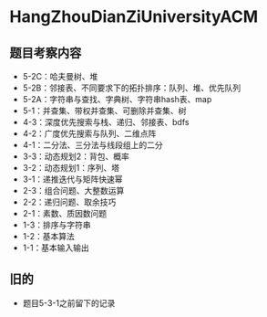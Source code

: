 # HangZhouDianZiUniversityACM
## 题目考察内容
* 5-2C：哈夫曼树、堆
* 5-2B：邻接表、不同要求下的拓扑排序：队列、堆、优先队列
* 5-2A：字符串与查找、字典树、字符串hash表、map
* 5-1：并查集、带权并查集、可删除并查集、树
* 4-3：深度优先搜索与栈、递归、邻接表、bdfs
* 4-2：广度优先搜索与队列、二维点阵
* 4-1：二分法、三分法与线段组上的二分
* 3-3：动态规划2：背包、概率
* 3-2：动态规划1：序列、塔
* 3-1：递推迭代与矩阵快速幂
* 2-3：组合问题、大整数运算
* 2-2：递归问题、取余技巧
* 2-1：素数、质因数问题
* 1-3：排序与字符串
* 1-2：基本算法
* 1-1：基本输入输出
## 旧的
* 题目5-3-1之前留下的记录
